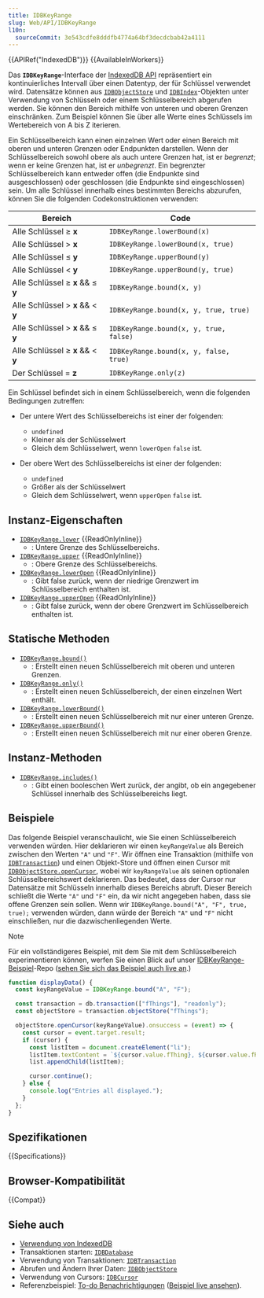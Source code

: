 ```yaml
---
title: IDBKeyRange
slug: Web/API/IDBKeyRange
l10n:
  sourceCommit: 3e543cdfe8dddfb4774a64bf3decdcbab42a4111
---
```


{{APIRef("IndexedDB")}} {{AvailableInWorkers}}

Das **`IDBKeyRange`**-Interface der [IndexedDB API](/de/docs/Web/API/IndexedDB_API) repräsentiert ein kontinuierliches Intervall über einen Datentyp, der für Schlüssel verwendet wird. Datensätze können aus [`IDBObjectStore`](/de/docs/Web/API/IDBObjectStore) und [`IDBIndex`](/de/docs/Web/API/IDBIndex)-Objekten unter Verwendung von Schlüsseln oder einem Schlüsselbereich abgerufen werden. Sie können den Bereich mithilfe von unteren und oberen Grenzen einschränken. Zum Beispiel können Sie über alle Werte eines Schlüssels im Wertebereich von A bis Z iterieren.

Ein Schlüsselbereich kann einen einzelnen Wert oder einen Bereich mit oberen und unteren Grenzen oder Endpunkten darstellen. Wenn der Schlüsselbereich sowohl obere als auch untere Grenzen hat, ist er _begrenzt_; wenn er keine Grenzen hat, ist er _unbegrenzt_. Ein begrenzter Schlüsselbereich kann entweder offen (die Endpunkte sind ausgeschlossen) oder geschlossen (die Endpunkte sind eingeschlossen) sein. Um alle Schlüssel innerhalb eines bestimmten Bereichs abzurufen, können Sie die folgenden Codekonstruktionen verwenden:

| Bereich                           | Code                                   |
| --------------------------------- | -------------------------------------- |
| Alle Schlüssel ≥ **x**            | `IDBKeyRange.lowerBound(x)`            |
| Alle Schlüssel > **x**            | `IDBKeyRange.lowerBound(x, true)`      |
| Alle Schlüssel ≤ **y**            | `IDBKeyRange.upperBound(y)`            |
| Alle Schlüssel < **y**            | `IDBKeyRange.upperBound(y, true)`      |
| Alle Schlüssel ≥ **x** && ≤ **y** | `IDBKeyRange.bound(x, y)`              |
| Alle Schlüssel > **x** && < **y** | `IDBKeyRange.bound(x, y, true, true)`  |
| Alle Schlüssel > **x** && ≤ **y** | `IDBKeyRange.bound(x, y, true, false)` |
| Alle Schlüssel ≥ **x** && < **y** | `IDBKeyRange.bound(x, y, false, true)` |
| Der Schlüssel = **z**             | `IDBKeyRange.only(z)`                  |

Ein Schlüssel befindet sich in einem Schlüsselbereich, wenn die folgenden Bedingungen zutreffen:

- Der untere Wert des Schlüsselbereichs ist einer der folgenden:

  - `undefined`
  - Kleiner als der Schlüsselwert
  - Gleich dem Schlüsselwert, wenn `lowerOpen` `false` ist.

- Der obere Wert des Schlüsselbereichs ist einer der folgenden:
  - `undefined`
  - Größer als der Schlüsselwert
  - Gleich dem Schlüsselwert, wenn `upperOpen` `false` ist.

## Instanz-Eigenschaften

- [`IDBKeyRange.lower`](/de/docs/Web/API/IDBKeyRange/lower) {{ReadOnlyInline}}
  - : Untere Grenze des Schlüsselbereichs.
- [`IDBKeyRange.upper`](/de/docs/Web/API/IDBKeyRange/upper) {{ReadOnlyInline}}
  - : Obere Grenze des Schlüsselbereichs.
- [`IDBKeyRange.lowerOpen`](/de/docs/Web/API/IDBKeyRange/lowerOpen) {{ReadOnlyInline}}
  - : Gibt false zurück, wenn der niedrige Grenzwert im Schlüsselbereich enthalten ist.
- [`IDBKeyRange.upperOpen`](/de/docs/Web/API/IDBKeyRange/upperOpen) {{ReadOnlyInline}}
  - : Gibt false zurück, wenn der obere Grenzwert im Schlüsselbereich enthalten ist.

## Statische Methoden

- [`IDBKeyRange.bound()`](/de/docs/Web/API/IDBKeyRange/bound_static)
  - : Erstellt einen neuen Schlüsselbereich mit oberen und unteren Grenzen.
- [`IDBKeyRange.only()`](/de/docs/Web/API/IDBKeyRange/only_static)
  - : Erstellt einen neuen Schlüsselbereich, der einen einzelnen Wert enthält.
- [`IDBKeyRange.lowerBound()`](/de/docs/Web/API/IDBKeyRange/lowerBound_static)
  - : Erstellt einen neuen Schlüsselbereich mit nur einer unteren Grenze.
- [`IDBKeyRange.upperBound()`](/de/docs/Web/API/IDBKeyRange/upperBound_static)
  - : Erstellt einen neuen Schlüsselbereich mit nur einer oberen Grenze.

## Instanz-Methoden

- [`IDBKeyRange.includes()`](/de/docs/Web/API/IDBKeyRange/includes)
  - : Gibt einen booleschen Wert zurück, der angibt, ob ein angegebener Schlüssel innerhalb des Schlüsselbereichs liegt.

## Beispiele

Das folgende Beispiel veranschaulicht, wie Sie einen Schlüsselbereich verwenden würden. Hier deklarieren wir einen `keyRangeValue` als Bereich zwischen den Werten `"A"` und `"F"`. Wir öffnen eine Transaktion (mithilfe von [`IDBTransaction`](/de/docs/Web/API/IDBTransaction)) und einen Objekt-Store und öffnen einen Cursor mit [`IDBObjectStore.openCursor`](/de/docs/Web/API/IDBObjectStore/openCursor), wobei wir `keyRangeValue` als seinen optionalen Schlüsselbereichswert deklarieren. Das bedeutet, dass der Cursor nur Datensätze mit Schlüsseln innerhalb dieses Bereichs abruft. Dieser Bereich schließt die Werte `"A"` und `"F"` ein, da wir nicht angegeben haben, dass sie offene Grenzen sein sollen. Wenn wir `IDBKeyRange.bound("A", "F", true, true);` verwenden würden, dann würde der Bereich `"A"` und `"F"` nicht einschließen, nur die dazwischenliegenden Werte.

> [!NOTE]
> Für ein vollständigeres Beispiel, mit dem Sie mit dem Schlüsselbereich experimentieren können, werfen Sie einen Blick auf unser [IDBKeyRange-Beispiel](https://github.com/mdn/dom-examples/tree/main/indexeddb-examples/idbkeyrange)-Repo ([sehen Sie sich das Beispiel auch live an](https://mdn.github.io/dom-examples/indexeddb-examples/idbkeyrange/).)

```js
function displayData() {
  const keyRangeValue = IDBKeyRange.bound("A", "F");

  const transaction = db.transaction(["fThings"], "readonly");
  const objectStore = transaction.objectStore("fThings");

  objectStore.openCursor(keyRangeValue).onsuccess = (event) => {
    const cursor = event.target.result;
    if (cursor) {
      const listItem = document.createElement("li");
      listItem.textContent = `${cursor.value.fThing}, ${cursor.value.fRating}`;
      list.appendChild(listItem);

      cursor.continue();
    } else {
      console.log("Entries all displayed.");
    }
  };
}
```

## Spezifikationen

{{Specifications}}

## Browser-Kompatibilität

{{Compat}}

## Siehe auch

- [Verwendung von IndexedDB](/de/docs/Web/API/IndexedDB_API/Using_IndexedDB)
- Transaktionen starten: [`IDBDatabase`](/de/docs/Web/API/IDBDatabase)
- Verwendung von Transaktionen: [`IDBTransaction`](/de/docs/Web/API/IDBTransaction)
- Abrufen und Ändern Ihrer Daten: [`IDBObjectStore`](/de/docs/Web/API/IDBObjectStore)
- Verwendung von Cursors: [`IDBCursor`](/de/docs/Web/API/IDBCursor)
- Referenzbeispiel: [To-do Benachrichtigungen](https://github.com/mdn/dom-examples/tree/main/to-do-notifications) ([Beispiel live ansehen](https://mdn.github.io/dom-examples/to-do-notifications/)).
